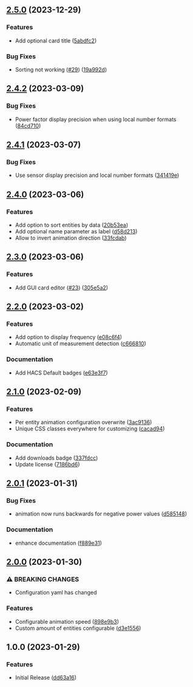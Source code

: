 ## [2.5.0](https://github.com/Sese-Schneider/ha-energy-overview-card/compare/v2.4.2...v2.5.0) (2023-12-29)


### Features

* Add optional card title ([5abdfc2](https://github.com/Sese-Schneider/ha-energy-overview-card/commit/5abdfc2eed050c3fe25d47f71084a5b36a9ac197))


### Bug Fixes

* Sorting not working ([#29](https://github.com/Sese-Schneider/ha-energy-overview-card/issues/29)) ([19a992d](https://github.com/Sese-Schneider/ha-energy-overview-card/commit/19a992d283c1acf940dace002459cc5c26148c32))

## [2.4.2](https://github.com/Sese-Schneider/ha-energy-overview-card/compare/v2.4.1...v2.4.2) (2023-03-09)


### Bug Fixes

* Power factor display precision when using local number formats ([84cd710](https://github.com/Sese-Schneider/ha-energy-overview-card/commit/84cd710b60c24c29d67afb91ae3521a445fd723c))

## [2.4.1](https://github.com/Sese-Schneider/ha-energy-overview-card/compare/v2.4.0...v2.4.1) (2023-03-07)


### Bug Fixes

* Use sensor display precision and local number formats ([341419e](https://github.com/Sese-Schneider/ha-energy-overview-card/commit/341419e32a8f7644257068b343489ca5c87244a9))

## [2.4.0](https://github.com/Sese-Schneider/ha-energy-overview-card/compare/v2.3.0...v2.4.0) (2023-03-06)


### Features

* Add option to sort entities by data ([20b53ea](https://github.com/Sese-Schneider/ha-energy-overview-card/commit/20b53ea29ebf4446be8d864e6e5431b6ef4ca66b))
* Add optional name parameter as label ([d58d213](https://github.com/Sese-Schneider/ha-energy-overview-card/commit/d58d213db019c08dda1243eba7199a8d0aef9e21))
* Allow to invert animation direction ([33fcdab](https://github.com/Sese-Schneider/ha-energy-overview-card/commit/33fcdab76c726a3acabe15e8da50edc0073020bf))

## [2.3.0](https://github.com/Sese-Schneider/ha-energy-overview-card/compare/v2.2.0...v2.3.0) (2023-03-06)


### Features

* Add GUI card editor ([#23](https://github.com/Sese-Schneider/ha-energy-overview-card/issues/23)) ([305e5a2](https://github.com/Sese-Schneider/ha-energy-overview-card/commit/305e5a2e773fa1c6137d85b572fdcb63ba11b898))

## [2.2.0](https://github.com/Sese-Schneider/ha-energy-overview-card/compare/v2.1.0...v2.2.0) (2023-03-02)


### Features

* Add option to display frequency ([e08c6f4](https://github.com/Sese-Schneider/ha-energy-overview-card/commit/e08c6f4a4b42acf83920bbc1b9b94d35cb79e9e6))
* Automatic unit of measurement detection ([c666810](https://github.com/Sese-Schneider/ha-energy-overview-card/commit/c66681098bc369cd0d0aa11062b0d4414d4e3fed))


### Documentation

* Add HACS Default badges ([e63e3f7](https://github.com/Sese-Schneider/ha-energy-overview-card/commit/e63e3f778e6eec38ca00751740b8258d48244719))

## [2.1.0](https://github.com/Sese-Schneider/ha-energy-overview-card/compare/v2.0.1...v2.1.0) (2023-02-09)


### Features

* Per entity animation configuration overwrite ([3ac9136](https://github.com/Sese-Schneider/ha-energy-overview-card/commit/3ac913634425079748dd2dfa0c72a66fd37b30e2))
* Unique CSS classes everywhere for customizing ([cacad94](https://github.com/Sese-Schneider/ha-energy-overview-card/commit/cacad9478af0895a473092d65b4ea06a0e557c1b))


### Documentation

* Add downloads badge ([337fdcc](https://github.com/Sese-Schneider/ha-energy-overview-card/commit/337fdccdca2ea57b96b1a1bc2bb7dfc562348ae0))
* Update license ([7186bd6](https://github.com/Sese-Schneider/ha-energy-overview-card/commit/7186bd68474356b5e1a34ecf07305f0da68d307e))

## [2.0.1](https://github.com/Sese-Schneider/ha-energy-overview-card/compare/v2.0.0...v2.0.1) (2023-01-31)


### Bug Fixes

* animation now runs backwards for negative power values ([d585148](https://github.com/Sese-Schneider/ha-energy-overview-card/commit/d5851488e31c02bad41598773065fbcd914fb160))


### Documentation

* enhance documentation ([f889e31](https://github.com/Sese-Schneider/ha-energy-overview-card/commit/f889e310e1266abd4cdb4b4071159537a4146ba8))

## [2.0.0](https://github.com/Sese-Schneider/ha-energy-overview-card/compare/v1.0.0...v2.0.0) (2023-01-30)


### ⚠ BREAKING CHANGES

* Configuration yaml has changed

### Features

* Configurable animation speed ([898e9b3](https://github.com/Sese-Schneider/ha-energy-overview-card/commit/898e9b3dc0cf57b73c6ea0ca65df5fc865c7d8ee))
* Custom amount of entities configurable  ([d3e1556](https://github.com/Sese-Schneider/ha-energy-overview-card/commit/d3e1556638c4602c3edd1e7039cd9bd6bc457137))

## 1.0.0 (2023-01-29)


### Features

* Initial Release ([dd63a16](https://github.com/Sese-Schneider/ha-energy-overview-card/commit/dd63a1608cf00cb4b1a4eed9188ac1a3fdbd9cf3))
